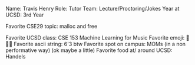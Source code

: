 Name:  Travis Henry
Role:  Tutor
Team: Lecture/Proctoring/Jokes
Year at UCSD: 3rd Year

Favorite CSE29 topic:  malloc and free

Favorite UCSD class: CSE 153 Machine Learning for Music
Favorite emoji:  🙏🙏🙏
Favorite ascii string:  6'3 btw
Favorite spot on campus:  MOMs (in a non performative way) (ok maybe a little)
Favorite food at/ around UCSD:  Handels
